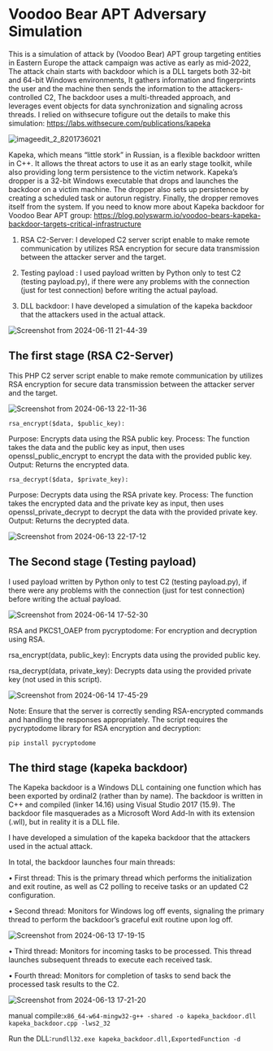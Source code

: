 # Voodoo Bear APT Adversary Simulation

This is a simulation of attack by (Voodoo Bear) APT group targeting entities in Eastern Europe the attack campaign was active as early as mid-2022,
The attack chain starts with backdoor which is a DLL targets both 32-bit and 64-bit Windows environments, It gathers information and fingerprints the user and the machine then sends the information to the attackers-controlled C2, The backdoor uses a multi-threaded approach, and leverages event objects for data synchronization and signaling across threads. I relied on withsecure tofigure out the details to make this simulation: https://labs.withsecure.com/publications/kapeka

![imageedit_2_8201736021](https://github.com/S3N4T0R-0X0/Voodoo-Bear-APT/assets/121706460/d8af69c6-b3f6-4870-a8d9-6dcf222c7564)


Kapeka, which means “little stork” in Russian,  is a flexible backdoor written in C++. It allows the threat actors to use it as an early stage toolkit, while also providing long term persistence to the victim network. Kapeka’s dropper is a 32-bit Windows executable that drops and launches the backdoor on a victim machine. The dropper also sets up persistence by creating a scheduled task or autorun registry. Finally, the dropper removes itself from the system. 
If you need to know more about Kapeka backdoor for Voodoo Bear APT group: https://blog.polyswarm.io/voodoo-bears-kapeka-backdoor-targets-critical-infrastructure


1. RSA C2-Server: I developed  C2 server script enable to make remote communication by utilizes RSA encryption for secure data transmission between the attacker server and the target.

2. Testing payload : I used payload written by Python only to test C2 (testing payload.py), if there were any problems with the connection (just for test connection) before writing the actual payload.

3. DLL backdoor: I have developed a simulation of the kapeka backdoor that the attackers used in the actual attack.


![Screenshot from 2024-06-11 21-44-39](https://github.com/S3N4T0R-0X0/Voodoo-Bear-APT/assets/121706460/a0168811-c96f-4b90-af05-77a4a97ce621)



## The first stage (RSA C2-Server)

This PHP C2 server script enable to make remote communication by utilizes RSA encryption for secure data transmission between the attacker server and the target.

![Screenshot from 2024-06-13 22-11-36](https://github.com/S3N4T0R-0X0/Voodoo-Bear-APT/assets/121706460/acddd6d1-60cf-4ea9-a259-e844f2ac02a6)


`rsa_encrypt($data, $public_key):`

Purpose: Encrypts data using the RSA public key.
Process: The function takes the data and the public key as input, then uses openssl_public_encrypt to encrypt the data with the provided public key.
Output: Returns the encrypted data.

`rsa_decrypt($data, $private_key):`

Purpose: Decrypts data using the RSA private key.
Process: The function takes the encrypted data and the private key as input, then uses openssl_private_decrypt to decrypt the data with the provided private key.
Output: Returns the decrypted data.

![Screenshot from 2024-06-13 22-17-12](https://github.com/S3N4T0R-0X0/Voodoo-Bear-APT/assets/121706460/d0701451-ff05-4db8-95fe-e584d688f5b8)



## The Second stage (Testing payload)

I used payload written by Python only to test C2 (testing payload.py), if there were any problems with the connection (just for test connection) before writing the actual payload.

![Screenshot from 2024-06-14 17-52-30](https://github.com/S3N4T0R-0X0/Voodoo-Bear-APT/assets/121706460/a87fcabf-f491-4b78-b5b3-300d779cafdd)



RSA and PKCS1_OAEP from pycryptodome: For encryption and decryption using RSA.

rsa_encrypt(data, public_key): Encrypts data using the provided public key.

rsa_decrypt(data, private_key): Decrypts data using the provided private key (not used in this script).


![Screenshot from 2024-06-14 17-45-29](https://github.com/S3N4T0R-0X0/Voodoo-Bear-APT/assets/121706460/e947a9df-4a03-4e3b-b4a6-d186ee2c0e04)


Note: Ensure that the server is correctly sending RSA-encrypted commands and handling the responses appropriately. The script requires the pycryptodome library for RSA encryption and decryption:

    pip install pycryptodome

## The third stage (kapeka backdoor)

The Kapeka backdoor is a Windows DLL containing one function which has been exported by ordinal2 (rather than by name). The backdoor is written in C++ and compiled (linker
14.16) using Visual Studio 2017 (15.9). The backdoor file masquerades as a Microsoft Word Add-In with its extension (.wll), but in reality it is a DLL file.

I have developed a simulation of the kapeka backdoor that the attackers used in the actual attack.



In total, the backdoor launches four main threads:

• First thread: This is the primary thread which performs the initialization and exit routine, as well as C2 polling to receive tasks or an updated C2 configuration.

• Second thread: Monitors for Windows log off events, signaling the primary thread to perform the backdoor’s graceful exit routine upon log off.

![Screenshot from 2024-06-13 17-19-15](https://github.com/S3N4T0R-0X0/Voodoo-Bear-APT/assets/121706460/aef17efa-64ab-4cd4-8e8c-ff21ec9b6ce5)


• Third thread: Monitors for incoming tasks to be processed. This thread launches subsequent threads to execute each received task.

• Fourth thread: Monitors for completion of tasks to send back the processed task results to the C2.

![Screenshot from 2024-06-13 17-21-20](https://github.com/S3N4T0R-0X0/Voodoo-Bear-APT/assets/121706460/fa745546-7488-4f8b-a118-8c4866418b0c)


manual compile:`x86_64-w64-mingw32-g++ -shared -o kapeka_backdoor.dll kapeka_backdoor.cpp -lws2_32`

Run the DLL:`rundll32.exe kapeka_backdoor.dll,ExportedFunction -d`
